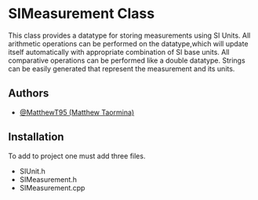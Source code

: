 # SIMeasurement Class

This class provides a datatype for storing measurements using SI Units. All arithmetic operations can be performed on the datatype,which will update itself automatically with appropriate combination of SI base units. All comparative operations can be performed like a double datatype. Strings can be easily generated that represent the measurement and its units.

## Authors

- [@MatthewT95 (Matthew Taormina)](https://www.github.com/MatthewT95)

## Installation

To add to project one must add three files.

- SIUnit.h
- SIMeasurement.h
- SIMeasurement.cpp
